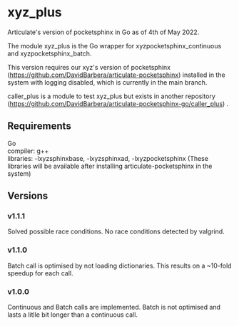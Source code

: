 # xyz_plus  
Articulate's version of pocketsphinx in Go as of 4th of May 2022.  

The module xyz_plus is the Go wrapper for xyzpocketsphinx_continuous and xyzpocketsphinx_batch. 

This version requires our xyz's version of pocketsphinx (https://github.com/DavidBarbera/articulate-pocketsphinx) installed in the system with logging disabled, which is currently in the main branch.

caller_plus is a module to test xyz_plus but exists in another repository (https://github.com/DavidBarbera/articulate-pocketsphinx-go/caller_plus) .

## Requirements
Go  
compiler: g++   
libraries: -lxyzsphinxbase, -lxyzsphinxad, -lxyzpocketsphinx (These libraries will be available after installing articulate-pocketsphinx in the system)    

## Versions  
### v1.1.1  
Solved possible race conditions. No race conditions detected by valgrind.  

### v1.1.0  
Batch call is optimised by not loading dictionaries. This results on a ~10-fold speedup for each call.  
  
### v1.0.0  
Continuous and Batch calls are implemented. Batch is not optimised and lasts a litlle bit longer than a continuous call.  


